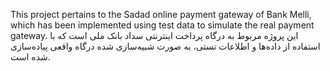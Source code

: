 This project pertains to the Sadad online payment gateway of Bank Melli, which has been implemented using test data to simulate the real payment gateway.
این پروژه مربوط به درگاه پرداخت اینترنتی سداد بانک ملی است که با استفاده از داده‌ها و اطلاعات تستی، به صورت شبیه‌سازی شده درگاه واقعی پیاده‌سازی شده است.
